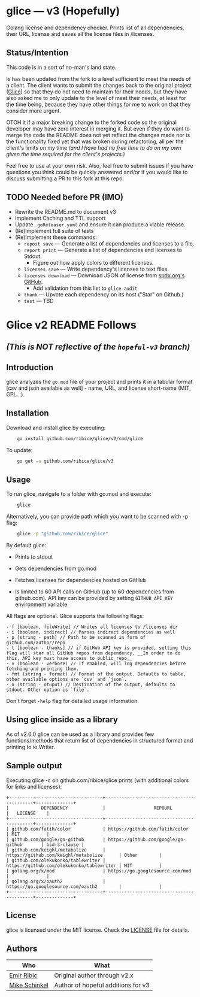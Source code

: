 # glice — v3 (Hopefully)

<!--
[![Build Status](https://img.shields.io/github/workflow/status/ribice/glice/CI?style=flat-square)](https://github.com/ribice/glice/actions?query=workflow%3ACI)
[![Coverage Status](https://coveralls.io/repos/github/ribice/glice/badge.svg?branch=master)](https://coveralls.io/github/ribice/glice?branch=master)
[![Go Report Card](https://goreportcard.com/badge/github.com/ribice/glice)](https://goreportcard.com/report/github.com/ribice/glice)
-->
Golang license and dependency checker. Prints list of all dependencies, their URL, license and saves all the license files in /licenses.

## Status/Intention

This code is in a sort of no-man's land state. 

Is has been updated from the fork to a level sufficient to meet the needs of a client. The client wants to submit the changes back to the original project ([Glice](https://github.com/ribice/glice)) so that they do not need to maintain for their needs, but they have also asked me to only update to the level of meet their needs, at least for the time being, because they have other things for me to work on that they consider more urgent.  

OTOH it if a major breaking change to the forked code so the original developer may have zero interest in merging it. But even if they do want to merge the code the README does not yet reflect the changes made nor is the functionality fixed yet that was broken during refactoring, all per the client's limits on my time _(and I have had no free time to do on my own given the time required for the client's projects.)_

Feel free to use at your own risk.  Also, feel free to submit issues if you have questions you think could be quickly answered and/or if you would like to discuss submitting a PR to this fork at this repo.

## TODO Needed before PR (IMO)
- Rewrite the README.md to document v3
- Implement Caching and TTL support
- Update `.goReleaser.yaml` and ensure it can produce a viable release.
- (Re)Implement full suite of tests 
- (Re)Implement these commands:
  - `repost save` — Generate a list of dependencies and licenses to a file.
  - `report print` — Generate a list of dependencies and licenses to Stdout.
    - Figure out how apply colors to different licenses.
  - `licenses save` — Write dependency's licenses to text files.
  - `licenses download` — Download JSON of license from [spdx.org's GitHub](https://raw.githubusercontent.com/spdx/license-list-data/master/json/licenses.json).
    - Add validation from this list to `glice audit`
  - `thank` — Upvote each dependency on its host ("Star" on Github.)
  - `test` — TBD

# Glice v2 README Follows 
## _(This is NOT reflective of the `hopeful-v3` branch)_

## Introduction

glice analyzes the `go.mod` file of your project and prints it in a tabular format [csv and json available as well] - name, URL, and license short-name (MIT, GPL...). 

## Installation

Download and install glice by executing:

```bash
    go install github.com/ribice/glice/v2/cmd/glice
```

To update:

```bash
    go get -u github.com/ribice/glice/v3
```

## Usage

To run glice, navigate to a folder with go.mod and execute:

```bash
    glice
```

Alternatively, you can provide path which you want to be scanned with -p flag:

```bash
    glice -p "github.com/ribice/glice"
```

By default glice:

- Prints to stdout

- Gets dependencies from go.mod

- Fetches licenses for dependencies hosted on GitHub
  
- Is limited to 60 API calls on GitHub (up to 60 dependencies from github.com). API key can be provided by setting `GITHUB_API_KEY` environment variable.

All flags are optional. Glice supports the following flags:

```
- f [boolean, fileWrite] // Writes all licenses to /licenses dir
- i [boolean, indirect] // Parses indirect dependencies as well
- p [string - path] // Path to be scanned in form of github.com/author/repo
- t [boolean - thanks] // if GitHub API key is provided, setting this flag will star all GitHub repos from dependency. __In order to do this, API key must have access to public_repo__
- v (boolean - verbose) // If enabled, will log dependencies before fetching and printing them.
- fmt (string - format) // Format of the output. Defaults to table, other available options are `csv` and `json`.
- o (string - otuput) // Destination of the output, defaults to stdout. Other option is `file`.
```

Don't forget `-help` flag for detailed usage information.

## Using glice inside as a library

As of v2.0.0 glice can be used as a library and provides few functions/methods that return list of dependencies in structured format and printing to io.Writer.

## Sample output

Executing glice -c on github.com/ribice/glice prints (with additional colors for links and licenses):

```
+-----------------------------------+-------------------------------------------+--------------+
|            DEPENDENCY             |                  REPOURL                  |   LICENSE    |
+-----------------------------------+-------------------------------------------+--------------+
| github.com/fatih/color            | https://github.com/fatih/color            | MIT          |
| github.com/google/go-github       | https://github.com/google/go-github       | bsd-3-clause |
| github.com/keighl/metabolize      | https://github.com/keighl/metabolize      | Other        |
| github.com/olekukonko/tablewriter | https://github.com/olekukonko/tablewriter | MIT          |
| golang.org/x/mod                  | https://go.googlesource.com/mod           |              |
| golang.org/x/oauth2               | https://go.googlesource.com/oauth2        |              |
+-----------------------------------+-------------------------------------------+--------------+
```

## License

glice is licensed under the MIT license. Check the [LICENSE](LICENSE.md) file for details.

## Authors

| Who                                           | What                               |
|-----------------------------------------------|------------------------------------|
| [Emir Ribic](https://ribice.ba)               | Original author through v2.x       |  
| [Mike Schinkel](http://about.me/mikeschinkel) | Author of hopeful additions for v3 |